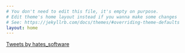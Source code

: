```yaml
---
# You don't need to edit this file, it's empty on purpose.
# Edit theme's home layout instead if you wanna make some changes
# See: https://jekyllrb.com/docs/themes/#overriding-theme-defaults
layout: home
---
```


<a class="twitter-timeline" href="https://twitter.com/hates_software">Tweets by hates_software</a> <script async src="//platform.twitter.com/widgets.js" charset="utf-8"></script>
